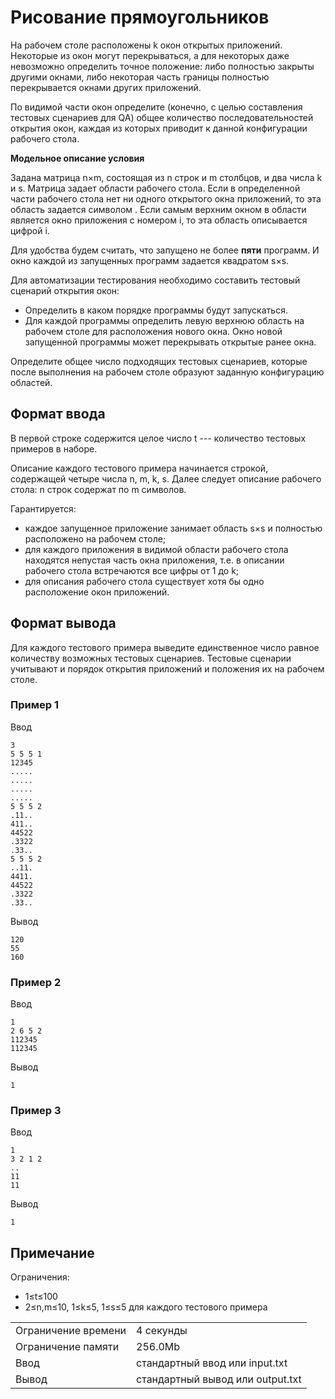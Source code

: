 # Рисование прямоугольников

На рабочем столе расположены k окон открытых приложений. Некоторые из окон могут перекрываться, а для некоторых даже невозможно определить точное положение: либо полностью закрыты другими окнами, либо некоторая часть границы полностью перекрывается окнами других приложений.

По видимой части окон определите (конечно, с целью составления тестовых сценариев для QA) общее количество последовательностей открытия окон, каждая из которых приводит к данной конфигурации рабочего стола.

**Модельное описание условия**

Задана матрица n×m, состоящая из n строк и m столбцов, и два числа k и s. Матрица задает области рабочего стола. Если в определенной части рабочего стола нет ни одного открытого окна приложений, то эта область задается символом . Если самым верхним окном в области является окно приложения с номером i, то эта область описывается цифрой i.

Для удобства будем считать, что запущено не более **пяти** программ. И окно каждой из запущенных программ задается квадратом s×s.

Для автоматизации тестирования необходимо составить тестовый сценарий открытия окон:

*   Определить в каком порядке программы будут запускаться.
*   Для каждой программы определить левую верхнюю область на рабочем столе для расположения нового окна. Окно новой запущенной программы может перекрывать открытые ранее окна.

Определите общее число подходящих тестовых сценариев, которые после выполнения на рабочем столе образуют заданную конфигурацию областей.

## Формат ввода

В первой строке содержится целое число t --- количество тестовых примеров в наборе.

Описание каждого тестового примера начинается строкой, содержащей четыре числа n, m, k, s. Далее следует описание рабочего стола: n строк содержат по m символов.

Гарантируется:

*   каждое запущенное приложение занимает область s×s и полностью расположено на рабочем столе;
*   для каждого приложения в видимой области рабочего стола находятся непустая часть окна приложения, т.е. в описании рабочего стола встречаются все цифры от 1 до k;
*   для описания рабочего стола существует хотя бы одно расположение окон приложений.

## Формат вывода

Для каждого тестового примера выведите единственное число равное количеству возможных тестовых сценариев. Тестовые сценарии учитывают и порядок открытия приложений и положения их на рабочем столе.

### Пример 1

Ввод

    3
    5 5 5 1
    12345
    .....
    .....
    .....
    .....
    5 5 5 2
    .11..
    411..
    44522
    .3322
    .33..
    5 5 5 2
    ..11.
    4411.
    44522
    .3322
    .33..
    

Вывод

    120
    55
    160
    

### Пример 2

Ввод

    1
    2 6 5 2
    112345
    112345
    

Вывод

    1
    

### Пример 3

Ввод

    1
    3 2 1 2
    ..
    11
    11
    

Вывод

    1
    

## Примечание

Ограничения:

*   1≤t≤100
*   2≤n,m≤10, 1≤k≤5, 1≤s≤5 для каждого тестового примера


<table>
 <tr class="time-limit">
    <td class="property-title">Ограничение времени</td>
    <td>4&nbsp;секунды</td>
 </tr>
 <tr class="memory-limit">
    <td class="property-title">Ограничение памяти</td>
    <td>256.0Mb</td>
 </tr>
 <tr class="input-file">
    <td class="property-title">Ввод</td>
    <td colspan="1">стандартный ввод или input.txt</td>
 </tr>
 <tr class="output-file">
    <td class="property-title">Вывод</td>
    <td colspan="1">стандартный вывод или output.txt</td>
 </tr>
</table>
